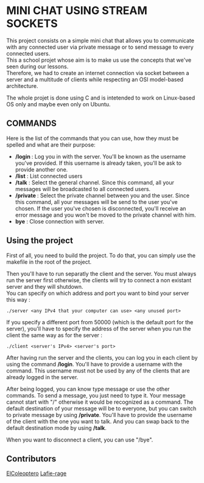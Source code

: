 # MINI CHAT USING STREAM SOCKETS

This project consists on a simple mini chat that allows you to communicate with any connected user via private message or to send message to every connected users.  
This a school projet whose aim is to make us use the concepts that we've seen during our lessons.  
Therefore, we had to create an internet connection via socket between a server and a multitude of clients while respecting an OSI model-based architecture.  

The whole projet is done using C and is intetended to work on Linux-based OS only and maybe even only on Ubuntu.

## COMMANDS

Here is the list of the commands that you can use, how they must be spelled and what are their purpose:  
- **/login <username>** : Log you in with the server. You'll be known as the username you've provided. If this username is already taken, you'll be ask to provide another one.  
- **/list** : List connected users  
- **/talk**  : Select the general channel. Since this command, all your messages will be broadcasted to all connected users.  
- **/private <username>**  : Select the private channel between you and the user. Since this command, all your messages will be send to the user you've chosen.
If the user you've chosen is disconnected, you'll receive an error message and you won't be moved to the private channel with him.
- **bye** : Close connection with server.
  
## Using the project

First of all, you need to build the project. To do that, you can simply use the makefile in the root of the project.  

Then you'll have to run separatly the client and the server. You must always run the server first otherwise, the clients will try to connect a non existant server and they will shutdown.  
You can specify on which address and port you want to bind your server this way :

```
./server <any IPv4 that your computer can use> <any unused port>
```

If you specify a different port from 50000 (which is the default port for the server), you'll have to specify the address of the server when you run the client the same way as for the server :
  
```
./client <server's IPv4> <server's port>
```
  
After having run the server and the clients, you can log you in each client by using the command **/login**. You'll have to provide a username with the command. This username must not be used by any of the clients that are already logged in the server.

After being logged, you can know type message or use the other commands.
To send a message, you just need to type it. Your message cannot start with "/" otherwise it would be recognized as a command.
The default destination of your message will be to everyone, but you can switch to private message by using **/private**. You'll have to provide the username of the client with the one you want to talk.
And you can swap back to the default destination mode by using **/talk**.

When you want to disconnect a client, you can use "/bye".
  
## Contributors

[ElColeoptero](https://github.com/elColeoptero)
[Lafie-rage](https://github.com/Lafie-rage)  
